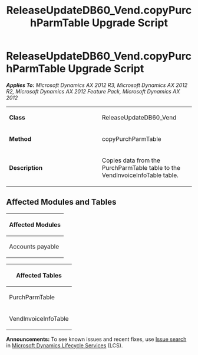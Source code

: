 ﻿---
title: ReleaseUpdateDB60_Vend.copyPurchParmTable Upgrade Script
TOCTitle: ReleaseUpdateDB60_Vend.copyPurchParmTable Upgrade Script
ms:assetid: 338791d3-13f7-3e19-dda9-8d3b33873437
ms:mtpsurl: https://msdn.microsoft.com/en-us/library/JJ685102(v=AX.60)
ms:contentKeyID: 49707556
ms.date: 05/18/2015
mtps_version: v=AX.60
---

# ReleaseUpdateDB60\_Vend.copyPurchParmTable Upgrade Script 


_**Applies To:** Microsoft Dynamics AX 2012 R3, Microsoft Dynamics AX 2012 R2, Microsoft Dynamics AX 2012 Feature Pack, Microsoft Dynamics AX 2012_

<table>
<colgroup>
<col style="width: 50%" />
<col style="width: 50%" />
</colgroup>
<tbody>
<tr class="odd">
<td><p><strong>Class</strong></p></td>
<td><p>ReleaseUpdateDB60_Vend</p></td>
</tr>
<tr class="even">
<td><p><strong>Method</strong></p></td>
<td><p>copyPurchParmTable</p></td>
</tr>
<tr class="odd">
<td><p><strong>Description</strong></p></td>
<td><p>Copies data from the PurchParmTable table to the VendInvoiceInfoTable table.</p></td>
</tr>
</tbody>
</table>


## Affected Modules and Tables

<table>
<colgroup>
<col style="width: 100%" />
</colgroup>
<thead>
<tr class="header">
<th><p>Affected Modules</p></th>
</tr>
</thead>
<tbody>
<tr class="odd">
<td><p>Accounts payable</p></td>
</tr>
</tbody>
</table>


<table>
<colgroup>
<col style="width: 100%" />
</colgroup>
<thead>
<tr class="header">
<th><p>Affected Tables</p></th>
</tr>
</thead>
<tbody>
<tr class="odd">
<td><p>PurchParmTable</p></td>
</tr>
<tr class="even">
<td><p>VendInvoiceInfoTable</p></td>
</tr>
</tbody>
</table>

  
**Announcements:** To see known issues and recent fixes, use [Issue search](http://go.microsoft.com/fwlink/?linkid=389258) in [Microsoft Dynamics Lifecycle Services](http://go.microsoft.com/fwlink/?linkid=306505) (LCS).

